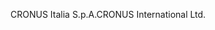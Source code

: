 <span data-ttu-id="f5ac9-101">CRONUS Italia S.p.A.</span><span class="sxs-lookup"><span data-stu-id="f5ac9-101">CRONUS International Ltd.</span></span>
